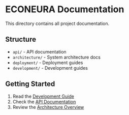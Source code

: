 # ECONEURA Documentation

This directory contains all project documentation.

## Structure

- `api/` - API documentation
- `architecture/` - System architecture docs
- `deployment/` - Deployment guides
- `development/` - Development guides

## Getting Started

1. Read the [Development Guide](development/README.md)
2. Check the [API Documentation](api/README.md)
3. Review the [Architecture Overview](architecture/README.md)
